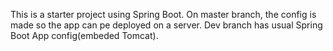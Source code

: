This is a starter project using Spring Boot. On master branch, the config is made so the app can pe deployed on a server. Dev branch has usual Spring Boot App config(embeded Tomcat).
